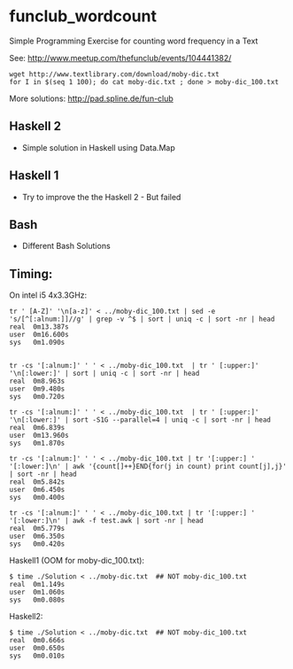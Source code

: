 funclub_wordcount
=================

Simple Programming Exercise for counting word frequency in a Text

See: http://www.meetup.com/thefunclub/events/104441382/


    wget http://www.textlibrary.com/download/moby-dic.txt
    for I in $(seq 1 100); do cat moby-dic.txt ; done > moby-dic_100.txt

More solutions: http://pad.spline.de/fun-club

Haskell 2
---------

* Simple solution in Haskell using Data.Map

Haskell 1
---------

* Try to improve the the Haskell 2 - But failed

Bash
----

* Different Bash Solutions

Timing:
------

On intel i5 4x3.3GHz:

    tr ' [A-Z]' '\n[a-z]' < ../moby-dic_100.txt | sed -e 's/[^[:alnum:]]//g' | grep -v ^$ | sort | uniq -c | sort -nr | head
    real  0m13.387s
    user  0m16.600s
    sys   0m1.090s


    tr -cs '[:alnum:]' ' ' < ../moby-dic_100.txt  | tr ' [:upper:]' '\n[:lower:]' | sort | uniq -c | sort -nr | head
    real  0m8.963s
    user  0m9.480s
    sys   0m0.720s

    tr -cs '[:alnum:]' ' ' < ../moby-dic_100.txt  | tr ' [:upper:]' '\n[:lower:]' | sort -S1G --parallel=4 | uniq -c | sort -nr | head
    real  0m6.839s
    user  0m13.960s
    sys   0m1.870s

    tr -cs '[:alnum:]' ' ' < ../moby-dic_100.txt | tr '[:upper:] ' '[:lower:]\n' | awk '{count[]++}END{for(j in count) print count[j],j}' | sort -nr | head
    real  0m5.842s
    user  0m6.450s
    sys   0m0.400s

    tr -cs '[:alnum:]' ' ' < ../moby-dic_100.txt | tr '[:upper:] ' '[:lower:]\n' | awk -f test.awk | sort -nr | head
    real  0m5.779s
    user  0m6.350s
    sys   0m0.420s

Haskell1 (OOM for moby-dic_100.txt):

    $ time ./Solution < ../moby-dic.txt  ## NOT moby-dic_100.txt
    real  0m1.149s
    user  0m1.060s
    sys   0m0.080s

Haskell2:

    $ time ./Solution < ../moby-dic.txt  ## NOT moby-dic_100.txt
    real  0m0.666s
    user  0m0.650s
    sys   0m0.010s


